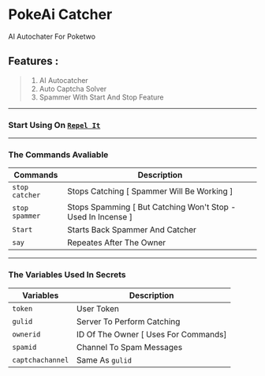 # PokeAi Catcher
AI Autochater For Poketwo

## Features : 

> 1. AI Autocatcher
> 2.  Auto Captcha Solver
> 3. Spammer With Start And Stop Feature


--------

### Start Using On [`Repel It`](https://replit.com/@SpreadSheets650/PokeAiCatch?v=1)


--------

### The Commands Avaliable 

|Commands   | Description  |
|---|---|
|  `stop catcher` | Stops Catching [ Spammer Will Be Working ]  |
|  `stop spammer`  | Stops Spamming [ But Catching Won't Stop - Used In Incense ]  |
|  `Start`  | Starts Back Spammer And Catcher  |
|  `say`  | Repeates After The Owner  |

--------

### The Variables Used In Secrets

|Variables   | Description  |
|---|---|
|  `token` | User Token  |
|  `gulid`  | Server To Perform Catching  |
|  `ownerid`  | ID Of The Owner [ Uses For Commands]  |
|  `spamid`  | Channel To Spam Messages  |
|  `captchachannel`  | Same As `gulid`  |

